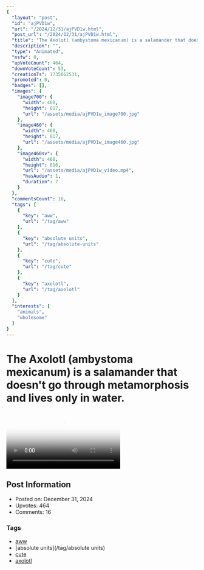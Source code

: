 ```yaml
---
{
  "layout": "post",
  "id": "ajPVD1w",
  "url": "/2024/12/31/ajPVD1w.html",
  "post_url": "/2024/12/31/ajPVD1w.html",
  "title": "The Axolotl (ambystoma mexicanum) is a salamander that doesn't go through metamorphosis and lives only in water.",
  "description": "",
  "type": "Animated",
  "nsfw": 0,
  "upVoteCount": 464,
  "downVoteCount": 53,
  "creationTs": 1735662531,
  "promoted": 0,
  "badges": [],
  "images": {
    "image700": {
      "width": 460,
      "height": 817,
      "url": "/assets/media/ajPVD1w_image700.jpg"
    },
    "image460": {
      "width": 460,
      "height": 817,
      "url": "/assets/media/ajPVD1w_image460.jpg"
    },
    "image460sv": {
      "width": 460,
      "height": 816,
      "url": "/assets/media/ajPVD1w_video.mp4",
      "hasAudio": 1,
      "duration": 7
    }
  },
  "commentsCount": 16,
  "tags": [
    {
      "key": "aww",
      "url": "/tag/aww"
    },
    {
      "key": "absolute units",
      "url": "/tag/absolute-units"
    },
    {
      "key": "cute",
      "url": "/tag/cute"
    },
    {
      "key": "axolotl",
      "url": "/tag/axolotl"
    }
  ],
  "interests": [
    "animals",
    "wholesome"
  ]
}
---
```


# The Axolotl (ambystoma mexicanum) is a salamander that doesn't go through metamorphosis and lives only in water.

<video controls playsinline loop poster="/assets/media/ajPVD1w_image460.jpg">
  <source src="/assets/media/ajPVD1w_video.mp4" type="video/mp4">
  Your browser does not support the video tag.
</video>

## Post Information

- Posted on: December 31, 2024
- Upvotes: 464
- Comments: 16

### Tags

- [aww](/tag/aww)
- [absolute units](/tag/absolute units)
- [cute](/tag/cute)
- [axolotl](/tag/axolotl)

